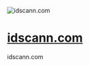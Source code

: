![idscann.com](https://logo.idscann.com/1/cover.png)

# [idscann.com](https://www.idscann.com/)
idscann.com
